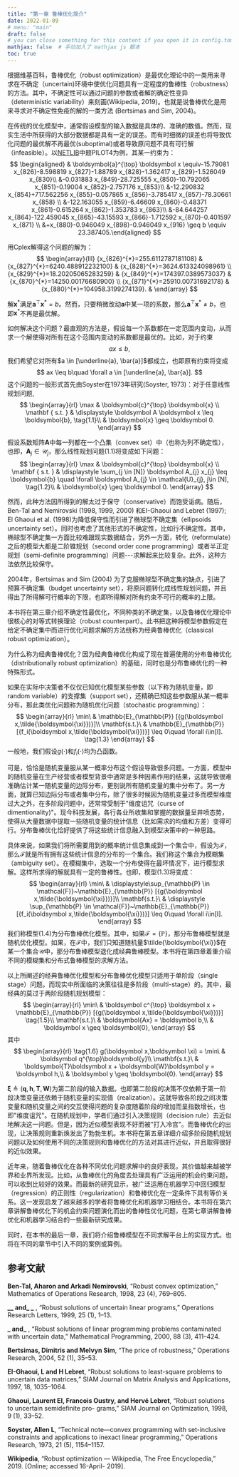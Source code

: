 ```yaml
---
title: "第一章 鲁棒优化简介"
date: 2022-01-09
# menu: "main"
draft: false
# you can close something for this content if you open it in config.toml.
mathjax: false  # 手动加入了 mathjax js 脚本
toc: true
---
```




根据维基百科，鲁棒优化（robust optimization）是最优化理论中的一类用来寻求在不确定（uncertain)环境中使优化问题具有一定程度的鲁棒性（robustness）的方法。其中，不确定性可以通过问题的参数或者解的确定性变异（deterministic variability）来刻画(Wikipedia, 2019)。也就是说鲁棒优化是用来寻求对不确定性免疫的解的一类方法 (Bertsimas and Sim, 2004)。



在传统的优化模型中，通常假设模型的输入数据是具体的、准确的数值。然而，现实生活中所获得的大部分数据都是具有一定的误差。而有时细微的误差也将导致优化问题的最优解不再最优(suboptimal)或者导致原问题不具有可行解（infeasible）。以[NETLIB](http://www.netlib.org/)中题PILOT4为例，其某一约束为：
$$
\begin{aligned}
    & \boldsymbol{a}^{\top} \boldsymbol x \equiv-15.79081 x_{826}-8.598819 x_{827}-1.88789 x_{828}-1.362417 x_{829}-1.526049 x_{830}\\
    &-0.031883 x_{849}-28.725555 x_{850}-10.792065 x_{851}-0.19004 x_{852}-2.757176 x_{853}\\
    &-12.290832 x_{854}+717.562256 x_{855}-0.057865 x_{856}-3.785417 x_{857}-78.30661 x_{858} \\ 
    &-122.163055 x_{859}-6.46609 x_{860}-0.48371 x_{861}-0.615264 x_{862}-1.353783 x_{863}\\
    &-84.644257 x_{864}-122.459045 x_{865}-43.15593 x_{866}-1.712592 x_{870}-0.401597 x_{871} \\ &+x_{880}-0.946049 x_{898}-0.946049 x_{916} \geq b \equiv 23.387405.\end{aligned}
$$


用Cplex解得这个问题的解为： 
$$
\begin{array}{lll}
{x_{826}^{*}=255.6112787181108} & {x_{827}^{*}=6240.488912232100} & {x_{828}^{*}=3624.613324098961} \\ {x_{829}^{*}=18.20205065283259} & {x_{849}^{*}=174397.0389573037} & {x_{870}^{*}=14250.00176680900} \\
{x_{871}^{*}=25910.00731692178} &  {x_{880}^{*}=104958.3199274139}. &
\end{array}
$$

解$\boldsymbol x^*$​​满足$\boldsymbol a^{\top} \boldsymbol x^* = b$​​。然而，只要稍微改动$\boldsymbol a$​​中某一项的系数，那么$\boldsymbol a^{\top} \boldsymbol x^* \neq b$​​，也即$\boldsymbol x^*$​​不再是最优解。



如何解决这个问题？最直观的方法是，假设每一个系数都在一定范围内变动，从而求一个解使得对所有在这个范围内变动的系数都是最优的。比如，对于约束 
$$
ax \leq b,
$$
我们希望它对所有$a \in [\underline{a}, \bar{a}]$​​​都成立，也即原有约束将变成
$$
ax \leq b\quad \forall a \in [\underline{a}, \bar{a}].
$$
这个问题的一般形式首先由Soyster在1973年研究(Soyster, 1973)：对于任意线性规划问题,
$$
\begin{array}{rl}
\max & \boldsymbol{c}^{\top} \boldsymbol{x} \\
\mathbf { s.t. } & \displaystyle  \boldsymbol A \boldsymbol x \leq \boldsymbol{b}, \tag{1.1}\\ 
& \boldsymbol{x} \geq \boldsymbol 0.
\end{array}
$$

假设系数矩阵$\boldsymbol A$​中每一列都在一个凸集（convex set）中（也称为列不确定性），也即，$\boldsymbol A_{j} \in \mathcal{U}_{j}$​，那么线性规划问题(1.1)将变成如下问题： 
$$
\begin{array}{rl}
\max & \boldsymbol{c}^{\top} \boldsymbol{x} \\
\mathbf { s.t. } & \displaystyle \sum_{j \in [N]} \boldsymbol A_{j} x_{j} \leq \boldsymbol{b} \quad \forall \boldsymbol A_{j} \in \mathcal{U}_{j}, j\in [N],  \tag{1.2}\\ 
& \boldsymbol{x} \geq \boldsymbol 0.
\end{array}
$$


然而，此种方法因所得到的解太过于保守（conservative）而饱受诟病。随后，Ben-Tal and Nemirovski (1998, 1999, 2000) 和EI-Ghaoui and Lebret (1997); El Ghaoui et al. (1998)为降低保守性而引进了椭球型不确定集（ellipsoids uncertainty set）。同时也考虑了其他形式的不确定性，比如行不确定性。其中，椭球型不确定集一方面比较难跟现实数据结合，另外一方面，转化（reformulate）之后的模型大都是二阶锥规划（second order cone programming）或者半正定规划（semi-definite programming）问题---求解起来比较复杂。此外，这种方法依然比较保守。



2004年，Bertsimas and Sim (2004) 为了克服椭球型不确定集的缺点，引进了预算不确定集（budget uncertainty set），将原问题转化成线性规划问题，并且得出了所得解可行概率的下限，也即所得解对所有约束不可行的概率的上限。



本书将在第三章介绍不确定性最优化，不同种类的不确定集，以及鲁棒优化理论中很核心的对等式转换理论（robust counterpart）。此书把这种将模型参数假定在给定不确定集中而进行优化问题求解的方法统称为经典鲁棒优化（classical robust optimization）。



为什么称为经典鲁棒优化？因为经典鲁棒优化构成了现在普遍使用的分布鲁棒优化（distributionally
robust optimization）的基础，同时也是分布鲁棒优化的一种特殊形式。



如果在实际中决策者不仅仅已知优化模型某些参数（以下称为随机变量，即random variable）的支撑集（support set），还精确已知这些参数服从某一概率分布，那此类优化问题称为随机优化问题（stochastic
programming）：
$$
\begin{array}{rl}
\min\ & \mathbb{E}_{\mathbb{P}} [{g(\boldsymbol x,\tilde{\boldsymbol{\xi}})}]\\
\mathbf{s.t.}\ &  \mathbb{E}_{\mathbb{P}} [{f_i(\boldsymbol x,\tilde{\boldsymbol{\xi}})}] \leq 0\quad \forall i\in[I]. \tag{1.3}
\end{array}
$$
 一般地，我们假设$g(\cdot)$​​​和$f_i(\cdot)$​​​均为凸函数。



可是，恰恰是随机变量服从某一概率分布这个假设导致很多问题。一方面，模型中的随机变量在生产经营或者模型背景中通常是多种因素作用的结果，这就导致很难准确估计某一随机变量的边际分布，更别说所有随机变量的集中分布了。另一方面，就算已知边际分布或者集中分布，除了很多时候因为随机变量过多而模型维度过大之外，在多阶段问题中，还常常受制于"维度诅咒（curse of dimentionality)"。现今科技发展，各行各业所收集和掌握的数据量呈井喷态势，使得从大量数据中提取一些随机变量的统计信息（比如需求的均值和方差）变得可行。分布鲁棒优化恰好提供了将这些统计信息融入到模型决策中的一种思路。



具体来说，如果我们将所需要用到的概率统计信息集成到一个集合中，假设为$\mathcal{F}$​，那么$\mathcal{F}$​就是所有拥有这些统计信息的分布的一个集合。我们称这个集合为模糊集（ambiguity set）。在模糊集中，选取一个分布使得在最坏情况下，进行模型求解。这样所求得的解就具有一定的鲁棒性。也即，模型(1.3)将变成：
$$
\begin{array}{rl}
\min\ & \displaystyle\sup_{\mathbb{P} \in \mathcal{F}}~\mathbb{E}_{\mathbb{P}} [{g(\boldsymbol x,\tilde{\boldsymbol{\xi}})}]\\
\mathbf{s.t.}\ & \displaystyle \sup_{\mathbb{P} \in \mathcal{F}}~\mathbb{E}_{\mathbb{P}} [{f_i(\boldsymbol x,\tilde{\boldsymbol{\xi}})}] \leq 0\quad \forall i\in[I].
\end{array}
$$
我们称模型(1.4)为分布鲁棒优化模型。其中，如果$\mathcal{F} = \{\mathbb{P}\}$，那分布鲁棒模型就是随机优化模型。如果，在$\mathcal{F}$中，我们只知道随机量$\tilde{\boldsymbol{\xi}}$在某一个集合$\mathcal{U}$中，那分布鲁棒模型退化成经典鲁棒模型。本书将在第四章着重介绍不同的模糊集和分布式鲁棒模型的求解方法。



以上所阐述的经典鲁棒优化模型和分布鲁棒优化模型只适用于单阶段（single stage）问题。而现实中所面临的决策往往是多阶段（multi-stage）的。其中，最经典的莫过于两阶段随机规划模型：
$$
\begin{array}{rl}
\min\ & \boldsymbol c^{\top} \boldsymbol x + \mathbb{E}_{\mathbb{P}} [{g(\boldsymbol x,\tilde{\boldsymbol{\xi}})}]  \tag{1.5}\\
\mathbf{s.t.}\ &  \boldsymbol{Ax} = \boldsymbol b,\\
& \boldsymbol x \geq \boldsymbol{0},
\end{array}
$$
其中
$$
\begin{array}{rl} \tag{1.6}
g(\boldsymbol x,\boldsymbol \xi) = \min\ & \boldsymbol q^{\top}\boldsymbol{y}\\
\mathbf{s.t.}\ &  \boldsymbol{T}\boldsymbol x + \boldsymbol{W}\boldsymbol y = \boldsymbol h,\\
& \boldsymbol y \geq \boldsymbol{0}.
\end{array}
$$

$\boldsymbol \xi \triangleq (\boldsymbol q, \boldsymbol h, \boldsymbol T, \boldsymbol W)$​​​​为第二阶段的输入数据。也即第二阶段的决策不仅依赖于第一阶段决策变量还依赖于随机变量的实现值（realization）。这就导致各阶段之间决策变量和随机变量之间的交互使得问题的复杂度随着阶段的增加而呈指数增长，也即"维度诅咒"。在随机规划中，学者们通过引入决策规则（decision rule）去近似地解决这一问题。但是，因为近似模型表现不好而被"打入冷宫"。而鲁棒优化的出现，让决策规则重新焕发出了勃勃生机。本书将在第五章详细介绍多阶段随机规划问题以及如何使用不同的决策规则和鲁棒优化的方法对其进行近似，并且取得很好的近似效果。



近年来，随着鲁棒优化在各种不同优化问题求解中的良好表现，其价值越来越被学界和业界所发现。比如，从鲁棒优化的角度去处理具有广泛运用的机会约束问题，可以收到比较好的效果。而最新的研究显示，被广泛运用在机器学习中回归模型（regression）的正则性（regularization）和鲁棒优化在一定条件下具有等价关系。这一发现启发了越来越多的学者将鲁棒优化和机器学习相结合。本书将在第六章讲解鲁棒优化下的机会约束问题演化而出的鲁棒性优化问题，在第七章讲解鲁棒优化和机器学习结合的一些最新研究成果。



同时，在本书的最后一章，我们将介绍鲁棒模型在不同求解平台上的实现方式。也将在不同的章节中引入不同的案例或算例。



## 参考文献

**Ben-Tal, Aharon and Arkadi Nemirovski**, “Robust convex optimization,” Mathematics of Operations Research, 1998, 23 (4), 769–805. 

**__ and_ _** , “Robust solutions of uncertain linear programs,” Operations Research Letters, 1999, 25 (1), 1–13.

**_ and_** , “Robust solutions of linear programming problems contaminated with uncertain data,” Mathematical Programming, 2000, 88 (3), 411–424. 

**Bertsimas, Dimitris and Melvyn Sim**, “The price of robustness,” Operations Research, 2004, 52 (1), 35–53. 

**EI-Ghaoui, L and H Lebret**, “Robust solutions to least-square problems to uncertain data matrices,” SIAM Journal on Matrix Analysis and Applications, 1997, 18, 1035–1064. 

**Ghaoui, Laurent El, Francois Oustry, and Hervé Lebret**, “Robust solutions to uncertain semidefinite pro- grams,” SIAM Journal on Optimization, 1998, 9 (1), 33–52. 

**Soyster, Allen L**, “Technical note—convex programming with set-inclusive constraints and applications to inexact linear programming,” Operations Research, 1973, 21 (5), 1154–1157. 

**Wikipedia**, “Robust optimization — Wikipedia, The Free Encyclopedia,” 2019. [Online; accessed 16-April- 2019]. 

